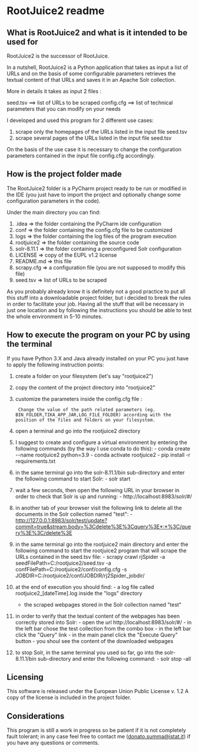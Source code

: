 # RootJuice2 readme     

## What is RootJuice2 and what is it intended to be used for

RootJuice2 is the successor of RootJuice.

In a nutshell, RootJuice2 is a Python application that takes as input a list of URLs and on the basis of some configurable parameters retrieves the textual content of that URLs and saves it in an Apache Solr collection.

More in details it takes as input 2 files :

seed.tsv ==> list of URLs to be scraped
config.cfg ==> list of technical parameters that you can modify on your needs

I developed and used this program for 2 different use cases:
1) scrape only the homepages of the URLs listed in the input file seed.tsv
2) scrape several pages of the URLs listed in the input file seed.tsv

On the basis of the use case it is necessary to change the configuration parameters contained in the input file config.cfg accordingly.


## How is the project folder made


The RootJuice2 folder is a PyCharm project ready to be run or modified in the IDE (you just have to import the project and optionally change some configuration parameters in the code).

Under the main directory you can find:
1) .idea => the folder containing the PyCharm ide configuration
2) conf => the folder containing the config.cfg file to be customized
3) logs => the folder containing the log files of the program execution
4) rootjuice2 => the folder containing the source code
5) solr-8.11.1 => the folder containing a preconfigured Solr configuration
6) LICENSE => copy of the EUPL v1.2 license
7) README.md => this file
8) scrapy.cfg => a configuration file (you are not supposed to modify this file)
9) seed.tsv => list of URLs to be scraped

As you probably already know it is definitely not a good practice to put all this stuff into a downloadable project folder, but i decided to break the rules in order to facilitate your job. Having all the stuff that will be necessary in just one location and by following the instructions you should be able to test the whole environment in 5-10 minutes.

## How to execute the program on your PC by using the terminal


If you have Python 3.X and Java already installed on your PC you just have to apply the following instruction points:

1) create a folder on your filesystem (let's say "rootjuice2")

2) copy the content of the project directory into "rootjuice2"

3) customize the parameters inside the config.cfg file :
        
        Change the value of the path related parameters (eg. BIN_FOLDER,TIKA_APP_JAR,LOG_FILE_FOLDER) according with the position of the files and folders on your filesystem.

4) open a terminal and go into the rootjuice2 directory

5) I suggest to create and configure a virtual environment by entering the following commands (by the way I use conda to do this):
        - conda create --name rootjuice2 python=3.9
        - conda activate rootjuice2
        - pip install -r requirements.txt

6) in the same terminal go into the solr-8.11.1/bin sub-directory and enter the following command to start Solr:
        - solr start

7) wait a few seconds, then open the following URL in your browser in order to check that Solr is up and running:
        - http://localhost:8983/solr/#/

8) in another tab of your browser visit the following link to delete all the documents in the Solr collection named "test":
        - http://127.0.0.1:8983/solr/test/update?commit=true&stream.body=%3Cdelete%3E%3Cquery%3E*:*%3C/query%3E%3C/delete%3E

9) in the same terminal go into the rootjuice2 main directory and enter the following command to start the rootjuice2 program that will scrape the URLs contained in the seed.tsv file:
        - scrapy crawl rjSpider -a seedFilePath=C:/rootjuice2/seed.tsv -a confFilePath=C:/rootjuice2/conf/config.cfg -s JOBDIR=C:/rootjuice2/conf/JOBDIR/rj2Spider_jobdir/

10) at the end of execution you should find:
        - a log file called rootjuice2_[dateTime].log inside the "logs" directory
	- the scraped webpages stored in the Solr collection named "test"

11) in order to verify that the textual content of the webpages has been correctly stored into Solr:
        - open the url http://localhost:8983/solr/#/
        - in the left bar chose the test collection from the combo box
        - in the left bar click the "Query" link
        - in the main panel click the "Execute Query" button
        - you shoul see the content of the downloaded webpages

12) to stop Solr, in the same terminal you used so far, go into the solr-8.11.1/bin sub-directory and enter the following command:
        - solr stop -all
        

## Licensing

This software is released under the European Union Public License v. 1.2
A copy of the license is included in the project folder.


## Considerations

This program is still a work in progress so be patient if it is not completely fault tolerant; in any case feel free to contact me (donato.summa@istat.it) if you have any questions or comments.